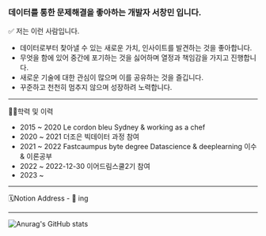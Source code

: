 ### 데이터를 통한 문제해결을 좋아하는 개발자 서창민 입니다. 

✅ 저는 이런 사람입니다.
- 데이터로부터 찾아낼 수 있는 새로운 가치, 인사이트를 발견하는 것을 좋아합니다.
- 무엇을 함에 있어 중간에 포기하는 것을 싫어하며 열정과 책임감을 가지고 진행합니다.
- 새로운 기술에 대한 관심이 많으며 이를 공유하는 것을 즐깁니다.
- 꾸준하고 천천히 멈추지 않으며 성장하려 노력합니다.
------

👨‍🎓학력 및 이력
- 2015 ~ 2020 Le cordon bleu Sydney & working as a chef
- 2020 ~ 2021 더조은 빅데이터 과정 참여
- 2021 ~ 2022 Fastcaumpus byte degree Datascience & deeplearning 이수 & 이론공부 
- 2022 ~ 2022-12-30 이어드림스쿨2기 참여
- 2023 ~ 

-----

🗓Notion Address - 🔧 ing

-----

![Anurag's GitHub stats](https://github-readme-stats.vercel.app/api?username=0229cm&show_icons=true&theme=green)
<!--
**0229cm/0229cm** is a ✨ _special_ ✨ repository because its `README.md` (this file) appears on your GitHub profile.

Here are some ideas to get you started:

- 🔭 I’m currently working on ...
- 🌱 I’m currently learning ...
- 👯 I’m looking to collaborate on ...
- 🤔 I’m looking for help with ...
- 💬 Ask me about ...
- 📫 How to reach me: ...
- 😄 Pronouns: ...
- ⚡ Fun fact: ...
-->
